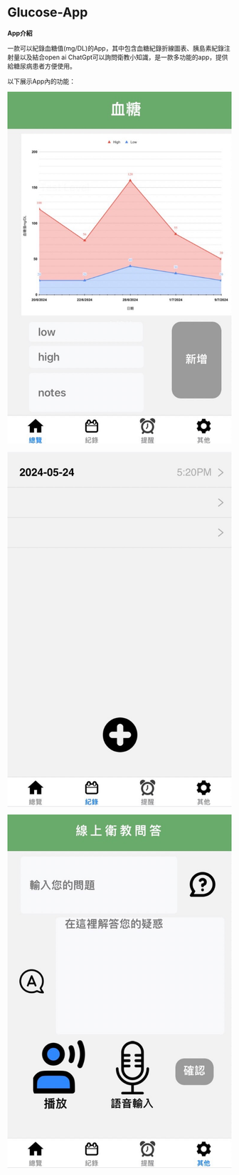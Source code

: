 # Glucose-App

**App介紹**
  
一款可以紀錄血糖值(mg/DL)的App，其中包含血糖紀錄折線圖表、胰島素紀錄注射量以及結合open ai ChatGpt可以詢問衛教小知識，是一款多功能的app，提供給糖尿病患者方便使用。

以下展示App內的功能：
  


![image](https://github.com/ts36/Glucose-App/blob/main/S__71401493.jpg)


![image](https://github.com/ts36/Glucose-App/blob/main/S__71401494.jpg)


![image](https://github.com/ts36/Glucose-App/blob/main/S__71401495.jpg)
